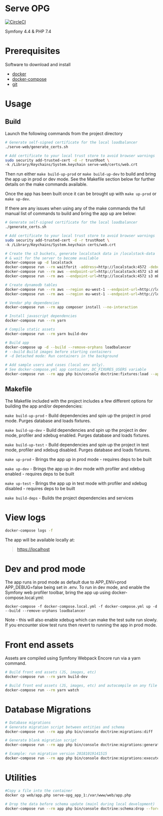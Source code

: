 # Serve OPG

[![CircleCI](https://circleci.com/gh/ministryofjustice/serve-opg/tree/master.svg?style=svg&circle-token=79410497f5cde03ffb512d50e427dea8a272ff0b)](https://circleci.com/gh/ministryofjustice/serve-opg/tree/master)

Symfony 4.4 & PHP 7.4

# Prerequisites
Software to download and install

- [docker](https://docs.docker.com/install/)
- [docker-compose](https://docs.docker.com/compose/install/)
- [git](https://git-scm.com/book/en/v2/Getting-Started-Installing-Git)

# Usage
## Build
Launch the following commands from the project directory
```bash
# Generate self-signed certificate for the local loadbalancer
./serve-web/generate_certs.sh

# Add certificate to your local trust store to avoid browser warnings
sudo security add-trusted-cert -d -r trustRoot \
-k /Library/Keychains/System.keychain serve-web/certs/web.crt
```

Then run either `make build-up-prod` or `make build-up-dev` to build and bring the app up in prod or dev mode. See the Makefile section below for further details on the make commands available.

Once the app has been built once it can be brought up with `make up-prod` or `make up-dev`.

If there are any issues when using any of the make commands the full manual list of commands to build and bring the app up are below:

```bash
# Generate self-signed certificate for the local loadbalancer
./generate_certs.sh

# Add certificate to your local trust store to avoid browser warnings
sudo security add-trusted-cert -d -r trustRoot \
-k /Library/Keychains/System.keychain certs/web.crt

# Create the s3 buckets, generate localstack data in /localstack-data
# & wait for the server to become available
docker-compose up -d localstack
docker-compose run --rm waitforit -address=http://localstack:4572 -debug -timeout=30
docker-compose run --rm aws --endpoint-url=http://localstack:4572 s3 mb s3://sirius-test-bucket
docker-compose run --rm aws --endpoint-url=http://localstack:4572 s3 mb s3://test-bucket

# Create dynamodb tables
docker-compose run --rm aws --region eu-west-1 --endpoint-url=http://localstack:4569 dynamodb create-table --cli-input-json file://attempts_table.json
docker-compose run --rm aws --region eu-west-1 --endpoint-url=http://localstack:4569 dynamodb create-table --cli-input-json file://sessions_table.json

# Vendor php dependencies
docker-compose run --rm app composer install --no-interaction

# Install javascript dependencies
docker-compose run --rm yarn

# Compile static assets
docker-compose run --rm yarn build-dev

# Build app
docker-compose up -d --build --remove-orphans loadbalancer
# --build Build images before starting containers
# -d Detached mode: Run containers in the background

# Add sample users and cases (local env only).
# See docker-compose.yml app container, DC_FIXURES_USERS variable
docker-compose run --rm app php bin/console doctrine:fixtures:load --append
```

## Makefile
The Makefile included with the project includes a few different options for building the app and/or dependencies:

`make build-up-prod` - Build dependencies and spin up the project in prod mode. Purges database and loads fixtures.

`make build-up-dev` - Build dependencies and spin up the project in dev mode, profiler and xdebug enabled. Purges database and loads fixtures.

`make build-up-test` - Build dependencies and spin up the project in test mode, profiler and xdebug disabled. Purges database and loads fixtures.

`make up-prod` - Brings the app up in prod mode - requires deps to be built

`make up-dev` - Brings the app up in dev mode with profiler and xdebug enabled - requires deps to be built

`make up-test` - Brings the app up in test mode with profiler and xdebug disabled - requires deps to be built

`make build-deps` - Builds the project dependencies and services

# View logs
```bash
docker-compose logs -f
```

The app will be available locally at:
> [https://localhost](https://localhost/)


# Dev and prod mode
The app runs in prod mode as default due to APP_ENV=prod APP_DEBUG=false being set in .env. To run in dev mode, and enable the Symfony web profiler toolbar, bring the app up using docker-compose.local.yml:

`docker-compose -f docker-compose.local.yml -f docker-compose.yml up -d --build --remove-orphans loadbalancer`

Note - this will also enable xdebug which can make the test suite run slowly. If you encounter slow test runs then revert to running the app in prod mode.

# Front end assets

Assets are compiled using Symfony Webpack Encore run via a yarn command.

```bash
# Build front end assets (JS, images, etc)
docker-compose run --rm yarn build-dev

# Build front end assets (JS, images, etc) and autocompile on any file changes in assets folder
docker-compose run --rm yarn watch
```

# Database Migrations
```bash
# Database migrations
# Generate migration script between entities and schema
docker-compose run --rm app php bin/console doctrine:migrations:diff

# Generate blank migration script
docker-compose run --rm app php bin/console doctrine:migrations:generate

# Example: run migration version 20181019141515
docker-compose run --rm app php bin/console doctrine:migrations:execute 20181019141515
```

# Utilities

```bash
#Copy a file into the container
docker cp web/app.php serve-opg_app_1:/var/www/web/app.php

# Drop the data before schema update (mainl during local development)
docker-compose run --rm app php bin/console doctrine:schema:drop --force
```
